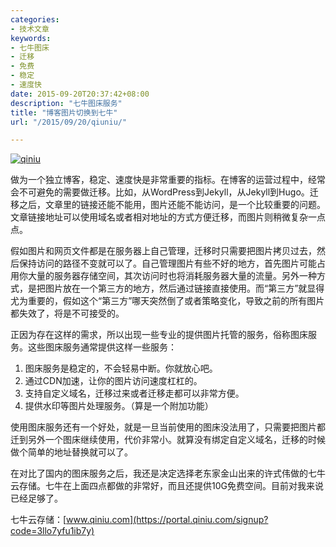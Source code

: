 ```yaml
---
categories:
- 技术文章
keywords:
- 七牛图床
- 迁移
- 免费
- 稳定
- 速度快
date: 2015-09-20T20:37:42+08:00
description: "七牛图床服务"
title: "博客图片切换到七牛"
url: "/2015/09/20/qiuniu/"

---
```


[![qiniu](http://image.coderzh.com/qiniu.jpg)](https://portal.qiniu.com/signup?code=3llo7yfu1ib7y)

做为一个独立博客，稳定、速度快是非常重要的指标。在博客的运营过程中，经常会不可避免的需要做迁移。比如，从WordPress到Jekyll，从Jekyll到Hugo。迁移之后，文章里的链接还能不能用，图片还能不能访问，是一个比较重要的问题。文章链接地址可以使用域名或者相对地址的方式方便迁移，而图片则稍微复杂一点点。

<!--more-->

假如图片和网页文件都是在服务器上自己管理，迁移时只需要把图片拷贝过去，然后保持访问的路径不变就可以了。自己管理图片有些不好的地方，首先图片可能占用你大量的服务器存储空间，其次访问时也将消耗服务器大量的流量。另外一种方式，是把图片放在一个第三方的地方，然后通过链接直接使用。而“第三方”就显得尤为重要的，假如这个“第三方”哪天突然倒了或者策略变化，导致之前的所有图片都失效了，将是不可接受的。

正因为存在这样的需求，所以出现一些专业的提供图片托管的服务，俗称图床服务。这些图床服务通常提供这样一些服务：

 1. 图床服务是稳定的，不会轻易中断。你就放心吧。
 1. 通过CDN加速，让你的图片访问速度杠杠的。
 1. 支持自定义域名，迁移过来或者迁移走都可以非常方便。
 1. 提供水印等图片处理服务。（算是一个附加功能）

使用图床服务还有一个好处，就是一旦当前使用的图床没法用了，只需要把图片都迁到另外一个图床继续使用，代价非常小。就算没有绑定自定义域名，迁移的时候做个简单的地址替换就可以了。

在对比了国内的图床服务之后，我还是决定选择老东家金山出来的许式伟做的七牛云存储。七牛在上面四点都做的非常好，而且还提供10G免费空间。目前对我来说已经足够了。

七牛云存储：[www.qiniu.com](https://portal.qiniu.com/signup?code=3llo7yfu1ib7y)

